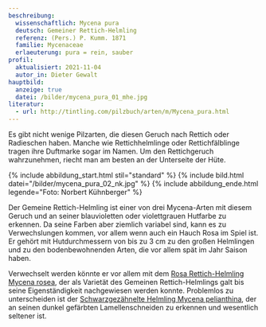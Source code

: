```yaml
---
beschreibung:
  wissenschaftlich: Mycena pura
  deutsch: Gemeiner Rettich-Helmling
  referenz: (Pers.) P. Kumm. 1871
  familie: Mycenaceae
  erlaeuterung: pura = rein, sauber
profil:
  aktualisiert: 2021-11-04
  autor_in: Dieter Gewalt
hauptbild:
  anzeige: true
  datei: /bilder/mycena_pura_01_mhe.jpg
literatur:
  - url: http://tintling.com/pilzbuch/arten/m/Mycena_pura.html
---
```

Es gibt nicht wenige Pilzarten, die diesen Geruch nach Rettich oder Radieschen haben. Manche wie Rettichhelmlinge oder Rettichfälblinge tragen ihre Duftmarke sogar im Namen. Um den Rettichgeruch wahrzunehmen, riecht man am besten an der Unterseite der Hüte.

{% include abbildung_start.html stil="standard" %}
{% include bild.html datei="/bilder/mycena_pura_02_nk.jpg" %}
{% include abbildung_ende.html legende="Foto: Norbert Kühnberger" %}

Der Gemeine Rettich-Helmling ist einer von drei Mycena-Arten mit diesem Geruch und an seiner blauvioletten oder violettgrauen Hutfarbe zu erkennen. Da seine Farben aber ziemlich variabel sind, kann es zu Verwechslungen kommen, vor allem wenn auch ein Hauch Rosa im Spiel ist. Er gehört mit Hutdurchmessern von bis zu 3 cm zu den großen Helmlingen und zu den bodenbewohnenden Arten, die vor allem spät im Jahr Saison haben.

Verwechselt werden könnte er vor allem mit dem [Rosa Rettich-Helmling Mycena rosea](/pilze/mycena-rosea-rosa-rettich-helmling), der als Varietät des Gemeinen Rettich-Helmlings galt bis seine Eigenständigkeit nachgewiesen werden konnte. Problemlos zu unterscheiden ist der [Schwarzgezähnelte Helmling Mycena pelianthina](/pilze/mycena-pelianthina-schwarzgezähnelter-helmling), der an seinen dunkel gefärbten Lamellenschneiden zu erkennen und wesentlich seltener ist.